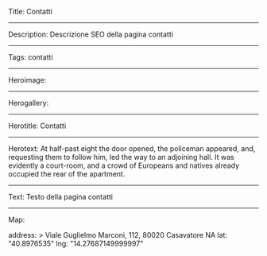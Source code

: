 Title: Contatti

----

Description: Descrizione SEO della pagina contatti

----

Tags: contatti

----

Heroimage:

----

Herogallery:

----

Herotitle: Contatti

----

Herotext: At half-past eight the door opened, the policeman appeared, and, requesting them to follow him, led the way to an adjoining hall. It was evidently a court-room, and a crowd of Europeans and natives already occupied the rear of the apartment.

----

Text: Testo della pagina contatti

----

Map:

address: >
  Viale Guglielmo Marconi, 112, 80020
  Casavatore NA
lat: "40.8976535"
lng: "14.27687149999997"
